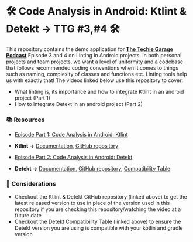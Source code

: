 # 🛠️ Code Analysis in Android: Ktlint & Detekt -> TTG #3,#4 🛠️
This repository contains the demo application for **[The Techie Garage Podcast](https://www.youtube.com/@thetechiegarage/videos)** Episode 3 and 4 on Linting in Android projects. In both personal projects and team projects, we want a level of uniformity and a codebase that follows recommended coding conventions when it comes to things such as naming, complexity of classes and functions etc. Linting tools help us with exactly that! The videos linked below use this repository to cover:
- What linting is, its importance and how to integrate Ktlint in an android project (Part 1)
- How to integrate Detekt in an android project (Part 2)

### 📚 Resources
- [Episode Part 1: Code Analysis in Android: Ktlint](https://youtu.be/qgcpmslBvvY)
- **Ktlint ->** [Documentation](https://pinterest.github.io/ktlint/latest/rules/code-styles/), [GitHub repository](https://github.com/pinterest/ktlint)
  
- [Episode Part 2: Code Analysis in Android: Detekt](https://youtu.be/3uSq6sFzhQo)
- **Detekt ->** [Documentation](https://detekt.dev/docs/intro), [GitHub repository](https://github.com/detekt/detekt), [Compatibility Table](https://detekt.dev/docs/introduction/compatibility)

### 📌 Considerations
- Checkout the Ktlint & Detekt GitHub repository (linked above) to get the latest released version to use in place of the version used in this repository if you are checking this repository/watching the video at a future date
- Checkout the Detekt Compatibility Table (linked above) to ensure the Detekt version you are using is compatible with your kotlin and gradle version
